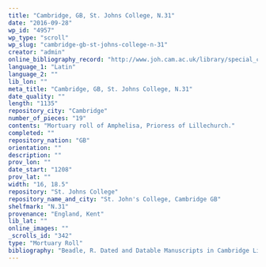 ```yaml
---
title: "Cambridge, GB, St. Johns College, N.31"
date: "2016-09-28"
wp_id: "4957"
wp_type: "scroll"
wp_slug: "cambridge-gb-st-johns-college-n-31"
creator: "admin"
online_bibliography_record: "http://www.joh.cam.ac.uk/library/special_collections/manuscripts/medieval_manuscripts/medman/N_31.htm"
language_1: "Latin"
language_2: ""
lib_lon: ""
meta_title: "Cambridge, GB, St. Johns College, N.31"
date_quality: ""
length: "1135"
repository_city: "Cambridge"
number_of_pieces: "19"
contents: "Mortuary roll of Amphelisa, Prioress of Lillechurch."
completed: ""
repository_nation: "GB"
orientation: ""
description: ""
prov_lon: ""
date_start: "1208"
prov_lat: ""
width: "16, 18.5"
repository: "St. Johns College"
repository_name_and_city: "St. John's College, Cambridge GB"
shelfmark: "N.31"
provenance: "England, Kent"
lib_lat: ""
online_images: ""
_scrolls_id: "342"
type: "Mortuary Roll"
bibliography: "Beadle, R. Dated and Datable Manuscripts in Cambridge Libraries. English Manuscript Studies 1100-1700 3, 1992, 243.<br/> Dufour, Jean. Les Rouleaux Des Morts. Vol. 2. Monumenta Palaeographica Medii Aevi. Series Gallica. Turnhout: Brepols, 2009, no. 172.<br/> Ker, N. R. English Manuscripts Inthe Century after the Norman Conquest. Oxford: Clarendon Press, 1960.<br/> Robinson, P. R. Catalogue of Dated and Datelable Manuscripts C. 888-1600 in London Libraries, 1: The Text<br/> 2: The Plates. London: The British Library, 2003.<br/>  Sayle, C.E. “ ’The Mortuary Roll of the Abbess of Lillechurch, Kent.” In Proceedings of the Cambridge Antiquarian Society, with Communications Made to the Society, X:383–409. New Series IV. Cambridge, 1904."
---
```



